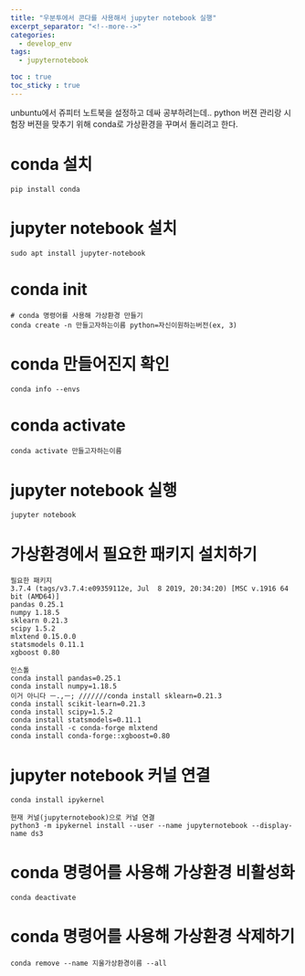```yaml
---
title: "우분투에서 콘다를 사용해서 jupyter notebook 실행"
excerpt_separator: "<!--more-->"
categories:
  - develop_env
tags:
  - jupyternotebook

toc : true
toc_sticky : true
---
```


unbuntu에서 쥬피터 노트북을 설정하고 데싸 공부하려는데.. 
python 버젼 관리랑 시험장 버젼을 맞추기 위해 conda로 가상환경을 꾸며서 돌리려고 한다.

# conda 설치
```
pip install conda
```
# jupyter notebook 설치
```
sudo apt install jupyter-notebook
```
# conda init
```
# conda 명령어를 사용해 가상환경 만들기
conda create -n 만들고자하는이름 python=자신이원하는버전(ex, 3) 
```

# conda 만들어진지 확인
```
conda info --envs
```

# conda activate
```
conda activate 만들고자하는이름
```

# jupyter notebook 실행
```
jupyter notebook
```
# 가상환경에서 필요한 패키지 설치하기
```
필요한 패키지 
3.7.4 (tags/v3.7.4:e09359112e, Jul  8 2019, 20:34:20) [MSC v.1916 64 bit (AMD64)]
pandas 0.25.1
numpy 1.18.5
sklearn 0.21.3
scipy 1.5.2
mlxtend	0.15.0.0
statsmodels 0.11.1
xgboost	0.80

인스톨 
conda install pandas=0.25.1
conda install numpy=1.18.5
이거 아니다 ㅡ.,ㅡ; ///////conda install sklearn=0.21.3
conda install scikit-learn=0.21.3
conda install scipy=1.5.2
conda install statsmodels=0.11.1
conda install -c conda-forge mlxtend
conda install conda-forge::xgboost=0.80

```



# jupyter notebook  커널 연결
```
conda install ipykernel

현재 커널(jupyternotebook)으로 커널 연결
python3 -m ipykernel install --user --name jupyternotebook --display-name ds3
```

# conda 명령어를 사용해 가상환경 비활성화
```
conda deactivate
```

# conda 명령어를 사용해 가상환경 삭제하기
```
conda remove --name 지울가상환경이름 --all
```


